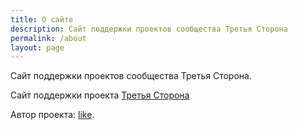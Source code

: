 ```yaml
---
title: О сайте
description: Сайт поддержки проектов сообщества Третья Сторона
permalink: /about
layout: page
---
```


Сайт поддержки проектов сообщества Третья Сторона.

Сайт поддержки проекта [Третья Сторона](http://community-third-party.github.io/)

Автор проекта: [like](https://vk.com/like_913 "like").
